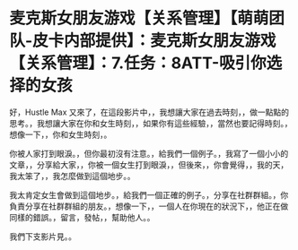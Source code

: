# 麦克斯女朋友游戏【关系管理】【萌萌团队-皮卡内部提供】：麦克斯女朋友游戏【关系管理】：7.任务：8ATT-吸引你选择的女孩

好，Hustle Max 又來了，在這段影片中，，我想讓大家在過去時刻，，做一點點的思考。，我想讓大家在你和女生時刻，，如果你有這些經驗，，當然也要記得時刻。，想像一下，，你和女生時刻，。

你被人家打到眼淚。，但你最初沒有注意。，給我們一個例子。，我寫了一個小小的文章，，分享給大家，，你被一個女生打到眼淚，，但後來，，你會覺得，，我的天，我太笨了，，我怎麼做到這個地步。。

我太肯定女生會做到這個地步。，給我們一個正確的例子。，分享在社群群組。，你負責分享在社群群組的朋友。，想像一下，，一個人在你現在的狀況下，，他正在做同樣的錯誤。，留言，發帖，，幫助他人。。

我們下支影片見。。